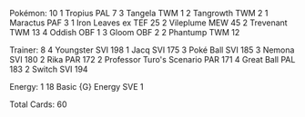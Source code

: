 Pokémon: 10
1 Tropius PAL 7
3 Tangela TWM 1
2 Tangrowth TWM 2
1 Maractus PAF 3
1 Iron Leaves ex TEF 25
2 Vileplume MEW 45
2 Trevenant TWM 13
4 Oddish OBF 1
3 Gloom OBF 2
2 Phantump TWM 12

Trainer: 8
4 Youngster SVI 198
1 Jacq SVI 175
3 Poké Ball SVI 185
3 Nemona SVI 180
2 Rika PAR 172
2 Professor Turo's Scenario PAR 171
4 Great Ball PAL 183
2 Switch SVI 194

Energy: 1
18 Basic {G} Energy SVE 1

Total Cards: 60
